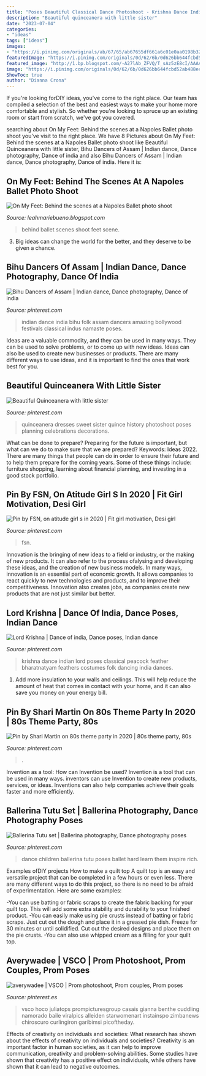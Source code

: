 ```yaml
---
title: "Poses Beautiful Classical Dance Photoshoot - Krishna Dance Indian Lord Poses Classical Peacock Feather Bharatnatyam Feathers Costumes Folk Dancing India Dances"
description: "Beautiful quinceanera with little sister"
date: "2023-07-04"
categories:
- "ideas"
tags: ["ideas"]
images:
- "https://i.pinimg.com/originals/ab/67/65/ab67655df661a6c01e0aa0198b3227df.jpg"
featuredImage: "https://i.pinimg.com/originals/0d/62/6b/0d626bb644fcbd52ab488ee6d0306221.jpg"
featured_image: "http://1.bp.blogspot.com/-A27lAb_ZFVQ/T_sAz5zE8cI/AAAAAAAAAM4/je944N0zt6k/s1600/Picture+455.jpg"
image: "https://i.pinimg.com/originals/0d/62/6b/0d626bb644fcbd52ab488ee6d0306221.jpg"
ShowToc: true
author: "Dianna Crona"
---
```



If you're looking forDIY ideas, you've come to the right place. Our team has compiled a selection of the best and easiest ways to make your home more comfortable and stylish. So whether you're looking to spruce up an existing room or start from scratch, we've got you covered.

	

		
searching about On My Feet: Behind the scenes at a Napoles Ballet photo shoot you've visit to the right place. We have 8 Pictures about On My Feet: Behind the scenes at a Napoles Ballet photo shoot like Beautiful Quinceanera with little sister, Bihu Dancers of Assam | Indian dance, Dance photography, Dance of india and also Bihu Dancers of Assam | Indian dance, Dance photography, Dance of india. Here it is:
		
    
## On My Feet: Behind The Scenes At A Napoles Ballet Photo Shoot

<img loading=lazy src="http://1.bp.blogspot.com/-A27lAb_ZFVQ/T_sAz5zE8cI/AAAAAAAAAM4/je944N0zt6k/s1600/Picture+455.jpg" onerror="this.onerror=null;this.src='https://tse4.mm.bing.net/th?id=OIP.hu3pyrn-yXK4NXxjzhsTTQHaJ4&amp;pid=15.1';" alt="On My Feet: Behind the scenes at a Napoles Ballet photo shoot">

_Source: leahmariebueno.blogspot.com_

>behind ballet scenes shoot feet scene. 

	

3. Big ideas can change the world for the better, and they deserve to be given a chance.

    
## Bihu Dancers Of Assam | Indian Dance, Dance Photography, Dance Of India

<img loading=lazy src="https://i.pinimg.com/736x/99/4b/a1/994ba115f0d8bf2a76cd81274ddd0b25.jpg" onerror="this.onerror=null;this.src='https://tse3.mm.bing.net/th?id=OIP.8JgK5M6wTWMnC62M9huFWwAAAA&amp;pid=15.1';" alt="Bihu Dancers of Assam | Indian dance, Dance photography, Dance of india">

_Source: pinterest.com_

>indian dance india bihu folk assam dancers amazing bollywood festivals classical indus namaste poses. 

	

Ideas are a valuable commodity, and they can be used in many ways. They can be used to solve problems, or to come up with new ideas. Ideas can also be used to create new businesses or products. There are many different ways to use ideas, and it is important to find the ones that work best for you.

    
## Beautiful Quinceanera With Little Sister

<img loading=lazy src="https://i.pinimg.com/originals/74/5b/ad/745badce49176256068e76077f95bbc0.jpg" onerror="this.onerror=null;this.src='https://tse1.mm.bing.net/th?id=OIP.NPwEKnd9Fi08jSEt4zc6AAHaLH&amp;pid=15.1';" alt="Beautiful Quinceanera with little sister">

_Source: pinterest.com_

>quinceanera dresses sweet sister quince history photoshoot poses planning celebrations decorations. 

	

What can be done to prepare?
Preparing for the future is important, but what can we do to make sure that we are prepared? Keywords: Ideas 2022. There are many things that people can do in order to ensure their future and to help them prepare for the coming years. Some of these things include: furniture shopping, learning about financial planning, and investing in a good stock portfolio.

    
## Pin By FSN, On Atitude Girl S In 2020 | Fit Girl Motivation, Desi Girl

<img loading=lazy src="https://i.pinimg.com/736x/17/bc/93/17bc934062d28a3c0375a631564f92d4.jpg" onerror="this.onerror=null;this.src='https://tse4.mm.bing.net/th?id=OIP.sLqUsnvEJWHRT03YYGFw1QHaLS&amp;pid=15.1';" alt="Pin by FSN, on atitude girl s in 2020 | Fit girl motivation, Desi girl">

_Source: pinterest.com_

>fsn. 

	

Innovation is the bringing of new ideas to a field or industry, or the making of new products. It can also refer to the process ofalysing and developing these ideas, and the creation of new business models. In many ways, innovation is an essential part of economic growth. It allows companies to react quickly to new technologies and products, and to improve their competitiveness. Innovation also creates jobs, as companies create new products that are not just similar but better.

    
## Lord Krishna | Dance Of India, Dance Poses, Indian Dance

<img loading=lazy src="https://i.pinimg.com/originals/0d/62/6b/0d626bb644fcbd52ab488ee6d0306221.jpg" onerror="this.onerror=null;this.src='https://tse1.mm.bing.net/th?id=OIP.v_N4ZWA4RHV9om0TSZpswwAAAA&amp;pid=15.1';" alt="Lord Krishna | Dance of india, Dance poses, Indian dance">

_Source: pinterest.com_

>krishna dance indian lord poses classical peacock feather bharatnatyam feathers costumes folk dancing india dances. 

	

1. Add more insulation to your walls and ceilings. This will help reduce the amount of heat that comes in contact with your home, and it can also save you money on your energy bill.

    
## Pin By Shari Martin On 80s Theme Party In 2020 | 80s Theme Party, 80s

<img loading=lazy src="https://i.pinimg.com/736x/83/84/9d/83849d8badb6e2e29d5d6d27bd2387b2.jpg" onerror="this.onerror=null;this.src='https://tse2.mm.bing.net/th?id=OIP.h1zWLtIV1Kfy0xckolli4QHaJ3&amp;pid=15.1';" alt="Pin by Shari Martin on 80s theme party in 2020 | 80s theme party, 80s">

_Source: pinterest.com_

>. 

	

Invention as a tool: How can Invention be used?
Invention is a tool that can be used in many ways. inventors can use Invention to create new products, services, or ideas. Inventions can also help companies achieve their goals faster and more efficiently.

    
## Ballerina Tutu Set | Ballerina Photography, Dance Photography Poses

<img loading=lazy src="https://i.pinimg.com/originals/ab/67/65/ab67655df661a6c01e0aa0198b3227df.jpg" onerror="this.onerror=null;this.src='https://tse2.mm.bing.net/th?id=OIP.jzbiWbaeq4R7ktPgtyIlCQHaLH&amp;pid=15.1';" alt="Ballerina Tutu set | Ballerina photography, Dance photography poses">

_Source: pinterest.com_

>dance children ballerina tutu poses ballet hard learn them inspire rich. 

	

Examples ofDIY projects
How to make a quilt top
A quilt top is an easy and versatile project that can be completed in a few hours or even less. There are many different ways to do this project, so there is no need to be afraid of experimentation. Here are some examples: 

-You can use batting or fabric scraps to create the fabric backing for your quilt top. This will add some extra stability and durability to your finished product. 
-You can easily make using pie crusts instead of batting or fabric scraps. Just cut out the dough and place it in a greased pie dish. Freeze for 30 minutes or until solidified. Cut out the desired designs and place them on the pie crusts. 
-You can also use whipped cream as a filling for your quilt top.

    
## Averywadee | VSCO | Prom Photoshoot, Prom Couples, Prom Poses

<img loading=lazy src="https://i.pinimg.com/originals/b4/55/09/b455090c187100063153efbe0e31b642.jpg" onerror="this.onerror=null;this.src='https://tse1.mm.bing.net/th?id=OIP.VO_3qdeTH_8g1XFrjuyvxAHaKo&amp;pid=15.1';" alt="averywadee | VSCO | Prom photoshoot, Prom couples, Prom poses">

_Source: pinterest.es_

>vsco hoco juliatops prompicturesgroup casais gianna benthe cuddling namorado baile viralpics alleiden starwomenart instainspo zimbanews chiroscuro curlingiron garibimsi picoftheday. 

	

Effects of creativity on individuals and societies: What research has shown about the effects of creativity on individuals and societies?
Creativity is an important factor in human societies, as it can help to improve communication, creativity and problem-solving abilities. Some studies have shown that creativity has a positive effect on individuals, while others have shown that it can lead to negative outcomes.

